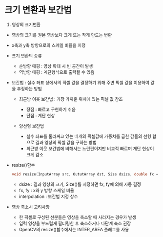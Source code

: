 # 크기 변환과 보간법

1. 영상의 크기변환
* 영상의 크기를 원본 영상보다 크게 또는 작게 만드는 변환
* x축과 y축 방향으로의 스케일 비율을 지정

* 크기 변환의 종류
    + 순방향 매핑 : 영상 확대 시 빈 공간이 발생
    + 역방향 매핑 : 계단형식으로 출력될 수 있음
    
* 보간법 : 실수 좌표 상에서의 픽셀 값을 결정하기 위해 주변 픽셀 값을 이용하여 값을 추정하는 방법
    + 최근방 이웃 보간법 : 가장 가까운 위치에 있는 픽셀 값 참조
        - 장점 : 빠르고 구현하기 쉬움
        - 단점 : 계단 현상
    
    + 양선형 보간법
        - 실수 좌표를 둘러싸고 있는 네개의 픽셀값에 가중치를 곱한 값들의 선형 합으로 결과 영상의 픽셀 값을 구하는 방법
        - 최근방 이웃 보간법에 비해서는 느린편이지만 비교적 빠르며 계단 현상이 크게 감소

* resize()함수
    ```cpp
    void resize(InputArray src, OututArray dst, Size dsize, double fx = 0, double fy = 0, int interpolation  = INTER_LINEAR);
    ```
    + dsize : 결과 영상의 크기, Size()를 지정하면 fx, fy에 의해 자동 결정
    + fx, fy : x와 y 방향 스케일 비율
    + interpolation : 보간법 지정 상수

* 영상 축소시 고려사항
    + 한 픽셀로 구성된 선분들은 영상을 축소할 때 사라지는 경우가 발생
    + 입력 영상을 부드럽게 필터링한 후 축소하거나 다단계 축소 권장
    + OpenCV의 resize()함수에서는 INTER_AREA 플래그를 사용